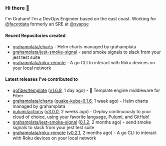 ### Hi there 👋

I'm Graham! I'm a DevOps Engineer based on the east coast. Working for [@facetdata](https://github.com/facetdata) formerly an SRE at [@syapse](https://github.com/syapse)

#### Recent Repositories created
- [grahamplata/charts](https://github.com/grahamplata/charts) - Helm charts managed by grahamplata
- [grahamplata/jest-smoke-signal](https://github.com/grahamplata/jest-smoke-signal) - send smoke signals to slack from your jest test suite
- [grahamplata/roku-remote](https://github.com/grahamplata/roku-remote) - A go CLI to interact with Roku devices on your local network

#### Latest releases I've contributed to


- [gofiber/template](https://github.com/gofiber/template) ([v1.6.9](https://github.com/gofiber/template/releases/tag/v1.6.9), 1 day ago) - 🧬 Template engine middleware for Fiber
- [grahamplata/charts](https://github.com/grahamplata/charts) ([quake-kube-0.1.6](https://github.com/grahamplata/charts/releases/tag/quake-kube-0.1.6), 1 week ago) - Helm charts managed by grahamplata
- [pulumi/actions](https://github.com/pulumi/actions) ([v3.0.0](https://github.com/pulumi/actions/releases/tag/v3.0.0), 2 weeks ago) - Deploy continuously to your cloud of choice, using your favorite language, Pulumi, and GitHub!
- [grahamplata/jest-smoke-signal](https://github.com/grahamplata/jest-smoke-signal) ([0.1.2](https://github.com/grahamplata/jest-smoke-signal/releases/tag/0.1.2), 2 months ago) - send smoke signals to slack from your jest test suite
- [grahamplata/roku-remote](https://github.com/grahamplata/roku-remote) ([v0.2.1](https://github.com/grahamplata/roku-remote/releases/tag/v0.2.1), 2 months ago) - A go CLI to interact with Roku devices on your local network
